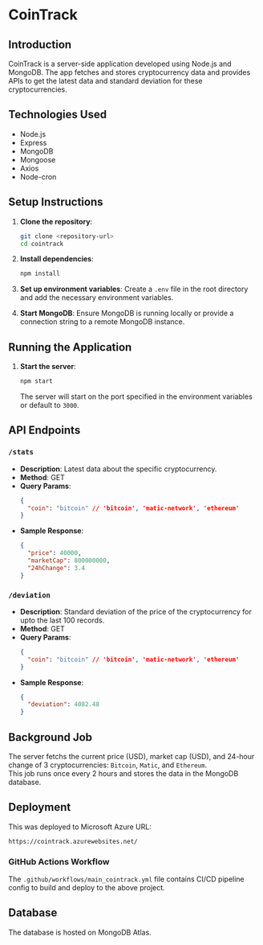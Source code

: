 
# CoinTrack

## Introduction

CoinTrack is a server-side application developed using Node.js and MongoDB. The app fetches and stores cryptocurrency data and provides APIs to get the latest data and standard deviation for these cryptocurrencies.

## Technologies Used

- Node.js
- Express
- MongoDB
- Mongoose
- Axios
- Node-cron

## Setup Instructions

1. **Clone the repository**:
   ```bash
   git clone <repository-url>
   cd cointrack
   ```

2. **Install dependencies**:
   ```bash
   npm install
   ```

3. **Set up environment variables**:
   Create a `.env` file in the root directory and add the necessary environment variables.

4. **Start MongoDB**:
   Ensure MongoDB is running locally or provide a connection string to a remote MongoDB instance.

## Running the Application

1. **Start the server**:
   ```bash
   npm start
   ```

   The server will start on the port specified in the environment variables or default to `3000`.

## API Endpoints

### `/stats`

- **Description**: Latest data about the specific cryptocurrency.
- **Method**: GET
- **Query Params**:
  ```json
  {
    "coin": "bitcoin" // 'bitcoin', 'matic-network', 'ethereum'
  }
  ```
- **Sample Response**:
  ```json
  {
    "price": 40000,
    "marketCap": 800000000,
    "24hChange": 3.4
  }
  ```

### `/deviation`

- **Description**: Standard deviation of the price of the cryptocurrency for upto the last 100 records.
- **Method**: GET
- **Query Params**:
  ```json
  {
    "coin": "bitcoin" // 'bitcoin', 'matic-network', 'ethereum'
  }
  ```
- **Sample Response**:
  ```json
  {
    "deviation": 4082.48
  }
  ```

## Background Job

The server fetchs the current price (USD), market cap (USD), and 24-hour change of 3 cryptocurrencies: `Bitcoin`, `Matic`, and `Ethereum`.  
This job runs once every 2 hours and stores the data in the MongoDB database.

## Deployment

This was deployed to Microsoft Azure
URL:
```
https://cointrack.azurewebsites.net/
```

### GitHub Actions Workflow

The `.github/workflows/main_cointrack.yml` file contains CI/CD pipeline config to build and deploy to the above project.

## Database

The database is hosted on MongoDB Atlas.